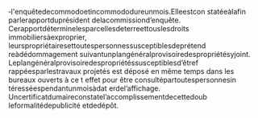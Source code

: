 ‐l'enquêtedecommodoetincommododureunmois.Elleestcon statéeàlafin parlerapportduprésident delacommissiond’enquête.
Cerapportdéterminelesparcellesdeterreettouslesdroits immobiliersàexproprier, leurspropriétairesettoutespersonnessusceptiblesdeprétend reàdédommagement suivantunplangénéralprovisoiredespropriétésyjoint. Leplangénéralprovisoiredespropriétéssusceptiblesd’êtref rappéesparlestravaux projetés est déposé en même temps dans les bureaux ouverts à ce t effet pour être consultépartoutespersonnesin téresséespendantunmoisàdat erdel’affichage.
Uncertificatdumaireconstatel’accomplissementdecettedoub leformalitédepublicité etdedépôt.